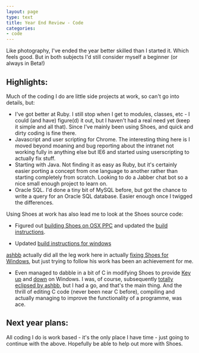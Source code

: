 ```yaml
---
layout: page
type: text
title: Year End Review - Code
categories: 
- code
---
```

Like photography, I've ended the year better skilled than I started it. Which feels good. But in both subjects I'd still consider myself a beginner (or always in Beta!)

## Highlights:

Much of the coding I do are little side projects at work, so can't go into details, but:
 
* I've got better at Ruby. I still stop when I get to modules, classes, etc - I could (and have) figure(d) it out, but I haven't had a real need yet (keep it simple and all that). Since I've mainly been using Shoes, and quick and dirty coding is fine there. 
* Javascript and user scripting for Chrome. The interesting thing here is I moved beyond moaning and bug reporting about the intranet not working fully in anything else but IE6 and started using userscripting to actually fix stuff.   
* Starting with Java. Not finding it as easy as Ruby, but it's certainly easier porting a concept from one language to another rather than starting completely from scratch. Looking to do a Jabber chat bot so a nice small enough project to learn on.
* Oracle SQL. I'd done a tiny bit of MySQL before, but got the chance to write a query for an Oracle SQL database. Easier enough once I twigged the differences.  

Using Shoes at work has also lead me to look at the Shoes source code:

* Figured out [building Shoes on OSX PPC](http://groups.google.com/group/shoooes/msg/98cbd6838fe757e9?) and updated the [build instructions](http://wiki.github.com/shoes/shoes/buildingshoesonosxppc).

* Updated [build instructions for windows](http://wiki.github.com/shoes/shoes/buildingshoeswithwindowswdk)

[ashbb](http://vgoff.blogspot.com/) actually did all the leg work here in actually [fixing Shoes for Windows](http://github.com/ashbb/shoes_hack_note), but just trying to follow his work has been an achievement for me. 

* Even managed to dabble in a bit of C in modifying Shoes to provide [Key up](http://github.com/i5m/shoes/commit/0cf7ec09bbfb4d3524f8de5a882ca7801000d67a) and [down](http://github.com/i5m/shoes/commit/1a95aab2be9062c9a3242c7f4f8892735dfd04c3) on Windows. I was, of course, subsequently [totally eclipsed by ashbb](http://github.com/ashbb/shoes/commit/5e17fc9307526f7ac61071f45776594fed2ed648), but I had a go, and that's the main thing. And the thrill of editing C code (never been near C before), compiling and actually managing to improve the functionality of a programme, was ace.   

## Next year plans:

All coding I do is work based - it's the only place I have time - just going to continue with the above. Hopefully be able to help out more with Shoes.  